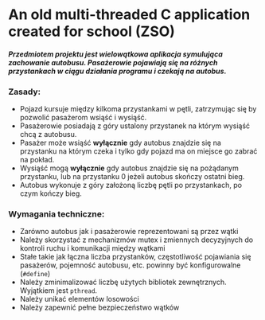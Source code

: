 # An old multi-threaded C application created for school (ZSO)

#### *Przedmiotem projektu jest wielowątkowa aplikacja symulująca zachowanie autobusu. Pasażerowie pojawiają się na różnych przystankach w ciągu działania programu i czekają na autobus.*

### Zasady:
- Pojazd kursuje między kilkoma przystankami w pętli, zatrzymując się by pozwolić pasażerom wsiąść i wysiąść.
- Pasażerowie posiadają z góry ustalony przystanek na którym wysiąść chcą z autobusu.
- Pasażer może wsiąść **wyłącznie** gdy autobus znajdzie się na przystanku na którym czeka i tylko gdy pojazd ma on miejsce go zabrać na pokład.
- Wysiąść mogą **wyłącznie** gdy autobus znajdzie się na pożądanym przystanku, lub na przystanku 0 jeżeli autobus skończy ostatni bieg.
- Autobus wykonuje z góry założoną liczbę pętli po przystankach, po czym kończy bieg.

### Wymagania techniczne:
- Zarówno autobus jak i pasażerowie reprezentowani są przez wątki
- Należy skorzystać z mechanizmów mutex i zmiennych decyzyjnych do kontroli ruchu i komunikacji między wątkami
- Stałe takie jak łączna liczba przystanków, częstotliwość pojawiania się pasażerów, pojemność autobusu, etc. powinny być konfigurowalne (`#define`)
- Należy zminimalizować liczbę użytych bibliotek zewnętrznych. Wyjątkiem jest `pthread`.
- Należy unikać elementów losowości
- Należy zapewnić pełne bezpieczeństwo wątków